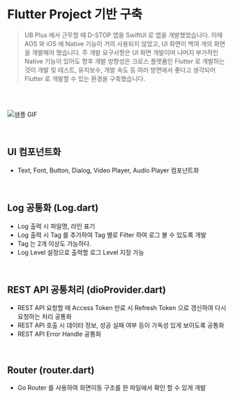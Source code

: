 # Flutter Project 기반 구축
> UB Plus 에서 근무할 때 D-STOP 앱을 SwiftUI 로 앱을 개발했었습니다. 이때 AOS 와 iOS 에 Native 기능이 거의 사용되지 않았고, UI 화면이 백여 개의 화면을 개발해야 했습니다. 주 개발 요구사항은 UI 화면 개발이며 나머지 부가적인 Native 기능이 있어도 향후 개발 방향성은 크로스 플랫폼인 Flutter 로 개발하는 것이 개발 및 테스트, 유지보수, 개발 속도 등 여러 방면에서 좋다고 생각되어 Flutter 로 개발할 수 있는 환경을 구축했습니다.

<br>
<br>

![샘플 GIF](gif/ub_flutter.gif)

<br>

## UI 컴포넌트화
- Text, Font, Button, Dialog, Video Player, Audio Player 컴포넌트화

<br>

## Log 공통화 (Log.dart)
- Log 출력 시 파일명, 라인 표기
- Log 출력 시 Tag 를 추가하여 Tag 별로 Filter 하여 로그 볼 수 있도록 개발
- Tag 는 2개 이상도 가능하다.
- Log Level 설정으로 출력할 로그 Level 지정 가능

<br>

## REST API 공통처리 (dioProvider.dart)
- REST API 요청할 때 Access Token 만료 시 Refresh Token 으로 갱신하여 다시 요청하는 처리 공통화
- REST API 호출 시 데이터 정보, 성공 실패 여부 등이 가독성 있게 보이도록 공통화
- REST API Error Handle 공통화

<br>

## Router (router.dart)
- Go Router 를 사용하여 화면이동 구조를 한 파일에서 확인 할 수 있게 개발

